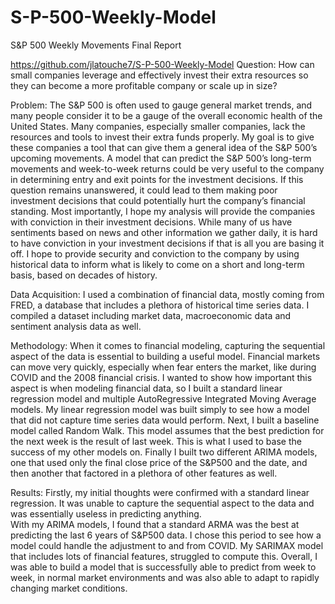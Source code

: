 # S-P-500-Weekly-Model

S&P 500 Weekly Movements Final Report

https://github.com/jlatouche7/S-P-500-Weekly-Model
Question: How can small companies leverage and effectively invest their extra resources so they can become a more profitable company or scale up in size?

Problem: The S&P 500 is often used to gauge general market trends, and many people consider it to be a gauge of the overall economic health of the United States. Many companies, especially smaller companies, lack the resources and tools to invest their extra funds properly. My goal is to give these companies a tool that can give them a general idea of the S&P 500’s upcoming movements. A model that can predict the S&P 500’s long-term movements and week-to-week returns could be very useful to the company in determining entry and exit points for the investment decisions. If this question remains unanswered, it could lead to them making poor investment decisions that could potentially hurt the company’s financial standing. Most importantly, I hope my analysis will provide the companies with conviction in their investment decisions. While many of us have sentiments based on news and other information we gather daily, it is hard to have conviction in your investment decisions if that is all you are basing it off. I hope to provide security and conviction to the company by using historical data to inform what is likely to come on a short and long-term basis, based on decades of history.

Data Acquisition:  I used a combination of financial data, mostly coming from FRED, a database that includes a plethora of historical time series data. I compiled a dataset including market data, macroeconomic data and sentiment analysis data as well.

Methodology: When it comes to financial modeling, capturing the sequential aspect of the data is essential to building a useful model. Financial markets can move very quickly, especially when fear enters the market, like during COVID and the 2008 financial crisis. I wanted to show how important this aspect is when modeling financial data, so I built a standard linear regression model and multiple AutoRegressive Integrated Moving Average models. 
My linear regression model was built simply to see how a model that did not capture time series data would perform. Next, I built a baseline model called Random Walk. This model assumes that the best prediction for the next week is the result of last week. This is what I used to base the success of my other models on. Finally I built two different ARIMA models, one that used only the final close price of the S&P500 and the date, and then another that factored in a plethora of other features as well.

Results:
Firstly, my initial thoughts were confirmed with a standard linear regression. It was unable to capture the sequential aspect to the data and was essentially useless in predicting anything.  
With my ARIMA models, I found that a standard ARMA was the best at predicting the last 6 years of S&P500 data. I chose this period to see how a model could handle the adjustment to and from COVID. My SARIMAX model that includes lots of financial features, struggled to compute this. Overall, I was able to build a model that is successfully able to predict from week to week, in normal market environments and was also able to adapt to rapidly changing market conditions. 

